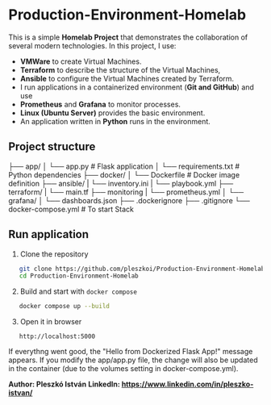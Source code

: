 # Production-Environment-Homelab

This is a simple **Homelab Project** that demonstrates the collaboration of several modern technologies. 
In this project, I use: 
- **VMWare** to create Virtual Machines.
- **Terraform** to describe the structure of the Virtual Machines,
- **Ansible** to configure the Virtual Machines created by Terraform.
- I run applications in a containerized environment (**Git and GitHub**) and use
- **Prometheus** and **Grafana** to monitor processes.
- **Linux (Ubuntu Server)** provides the basic environment.
- An application written in **Python** runs in the environment.

## Project structure

├── app/
│ └── app.py # Flask application
│ └── requirements.txt # Python dependencies
├── docker/
│ └── Dockerfile # Docker image definition
├── ansible/
| └── inventory.ini
| └── playbook.yml
├── terraform/
| └── main.tf
├── monitoring
| └── prometheus.yml
│   └── grafana/
│       └── dashboards.json
├── .dockerignore
├── .gitignore
└── docker-compose.yml # To start Stack

## Run application

1. Clone the repository
```bash
   git clone https://github.com/pleszkoi/Production-Environment-Homelab.git
   cd Production-Environment-Homelab
```
2. Build and start with `docker compose`
```bash
   docker compose up --build
```
3. Open it in browser
```arduino
   http://localhost:5000
```

If everythng went good, the "Hello from Dockerized Flask App!" message appears. If you modify the app/app.py file, the change will also be updated in the container (due to the volumes setting in docker-compose.yml).

**Author: Pleszkó István**
**LinkedIn: https://www.linkedin.com/in/pleszko-istvan/**
